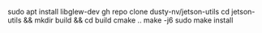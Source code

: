 sudo apt install libglew-dev
gh repo clone dusty-nv/jetson-utils
cd jetson-utils && mkdir build && cd build
cmake ..
make -j6
sudo make install
